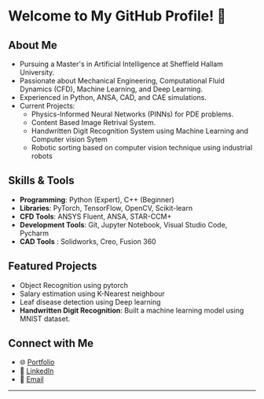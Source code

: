 # Welcome to My GitHub Profile! 👋

## About Me
- Pursuing a Master's in Artificial Intelligence at Sheffield Hallam University.
- Passionate about Mechanical Engineering, Computational Fluid Dynamics (CFD), Machine Learning, and Deep Learning.
- Experienced in Python, ANSA, CAD, and CAE simulations.
- Current Projects:
  - Physics-Informed Neural Networks (PINNs) for PDE problems.
  - Content Based Image Retrival System.
  - Handwritten Digit Recognition System using Machine Learning and Computer vision Sytem
  - Robotic sorting based on computer vision technique using industrial robots

## Skills & Tools
- **Programming**: Python (Expert), C++ (Beginner)
- **Libraries**: PyTorch, TensorFlow, OpenCV, Scikit-learn
- **CFD Tools**: ANSYS Fluent, ANSA, STAR-CCM+
- **Development Tools**: Git, Jupyter Notebook, Visual Studio Code, Pycharm
- **CAD Tools** : Solidworks, Creo, Fusion 360

## Featured Projects
- Object Recognition using pytorch
- Salary estimation using K-Nearest neighbour
- Leaf disease detection using Deep learning
- **Handwritten Digit Recognition**: Built a machine learning model using MNIST dataset.

## Connect with Me
- 🌐 [Portfolio](https://www.linkedin.com/in/velanc/)
- 💼 [LinkedIn](https://www.linkedin.com/in/velanc/)
- 📧 [Email](mailto:velanc.uk@gmail.com)

---

